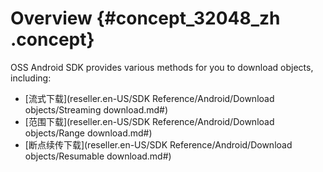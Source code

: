 # Overview {#concept_32048_zh .concept}

OSS Android SDK provides various methods for you to download objects, including:

-   [流式下载](reseller.en-US/SDK Reference/Android/Download objects/Streaming download.md#)
-   [范围下载](reseller.en-US/SDK Reference/Android/Download objects/Range download.md#)
-   [断点续传下载](reseller.en-US/SDK Reference/Android/Download objects/Resumable download.md#)

